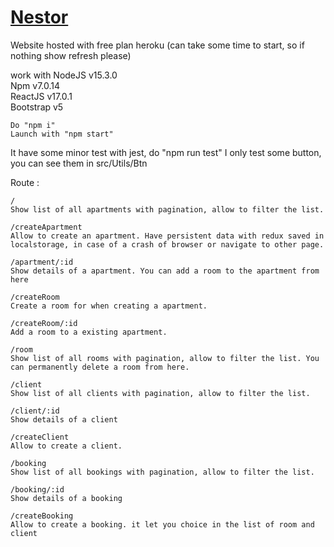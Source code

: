 <a href="https://powerful-plains-63141.herokuapp.com/"><h1>Nestor</h1></a>

Website hosted with free plan heroku (can take some time to start, so if nothing show refresh please)

work with 
NodeJS v15.3.0 <br/>
Npm v7.0.14 <br/>
ReactJS v17.0.1 <br/>
Bootstrap v5 <br/>

```
Do "npm i"
Launch with "npm start"
````

It have some minor test with jest, do "npm run test"
I only test some button, you can see them in src/Utils/Btn

Route : 
````
/ 
Show list of all apartments with pagination, allow to filter the list. 

/createApartment
Allow to create an apartment. Have persistent data with redux saved in localstorage, in case of a crash of browser or navigate to other page.

/apartment/:id
Show details of a apartment. You can add a room to the apartment from here 

/createRoom
Create a room for when creating a apartment.

/createRoom/:id
Add a room to a existing apartment.

/room
Show list of all rooms with pagination, allow to filter the list. You can permanently delete a room from here.

/client
Show list of all clients with pagination, allow to filter the list. 

/client/:id
Show details of a client

/createClient
Allow to create a client. 

/booking
Show list of all bookings with pagination, allow to filter the list. 

/booking/:id
Show details of a booking

/createBooking
Allow to create a booking. it let you choice in the list of room and client
`````

